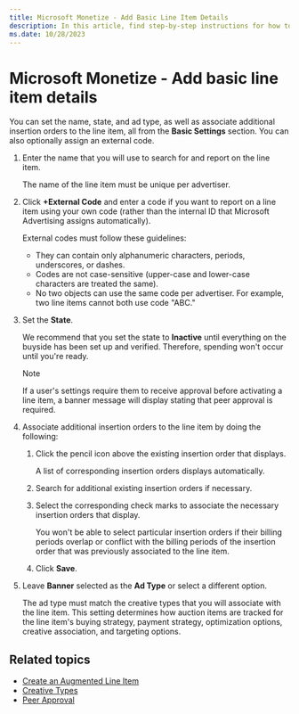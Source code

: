 ```yaml
---
title: Microsoft Monetize - Add Basic Line Item Details
description: In this article, find step-by-step instructions for how to add basic details to a line item.
ms.date: 10/28/2023
---
```


# Microsoft Monetize - Add basic line item details

You can set the name, state, and ad type, as well as associate additional insertion orders to the line item, all from the **Basic Settings** section. You can also optionally assign an external code.

1. Enter the name that you will use to search for and report on the line item.

    The name of the line item must be unique per advertiser.

1. Click **+External Code** and enter a code if you want to report on a line item using your own code (rather than the internal ID that Microsoft Advertising assigns automatically).

    External codes must follow these guidelines:
    - They can contain only alphanumeric characters, periods, underscores, or dashes.
    - Codes are not case-sensitive (upper-case and lower-case characters are treated the same).
    - No two objects can use the same code per advertiser. For example, two line items cannot both use code "ABC."

1. Set the **State**.

    We recommend that you set the state to **Inactive** until everything on the buyside has been set up and verified. Therefore, spending won't occur until you're ready.

    > [!NOTE]
    > If a user's settings require them to receive approval before activating a line item, a banner message will display stating that peer approval is required.

1. Associate additional insertion orders to the line item by doing the following:
    1. Click the pencil icon above the existing insertion order that displays.

        A list of corresponding insertion orders displays automatically.

    1. Search for additional existing insertion orders if necessary.

    1. Select the corresponding check marks to associate the necessary insertion orders that display.

        You won't be able to select particular insertion orders if their billing periods overlap or conflict with the billing periods of the insertion order that was previously associated to the line item.

    1. Click **Save**.

1. Leave **Banner** selected as the **Ad Type** or select a different option.

    The ad type must match the creative types that you will associate with the line item. This setting determines how auction items are tracked for the line item's buying strategy, payment strategy, optimization options, creative association, and targeting options.

## Related topics

- [Create an Augmented Line Item](create-an-augmented-line-item-ali.md)
- [Creative Types](creative-types.md)
- [Peer Approval](peer-approval.md)
